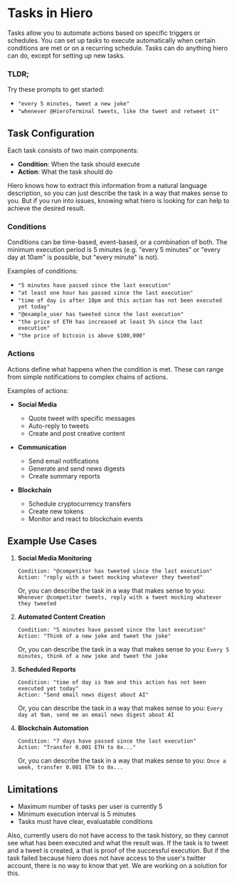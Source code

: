 # Tasks in Hiero

Tasks allow you to automate actions based on specific triggers or schedules. You can set up tasks to execute automatically when certain conditions are met or on a recurring schedule.
Tasks can do anything hiero can do, except for setting up new tasks.

### TLDR;

Try these prompts to get started:

- `"every 5 minutes, tweet a new joke"`
- `"whenever @HieroTerminal tweets, like the tweet and retweet it"`

## Task Configuration

Each task consists of two main components:

- **Condition**: When the task should execute
- **Action**: What the task should do

Hiero knows how to extract this information from a natural language description, so you can just describe the task in a way that makes sense to you. But if you run into issues, knowing what hiero is looking for can help to achieve the desired result.

### Conditions

Conditions can be time-based, event-based, or a combination of both. The minimum execution period is 5 minutes (e.g. "every 5 minutes" or "every day at 10am" is possible, but "every minute" is not).

Examples of conditions:

- `"5 minutes have passed since the last execution"`
- `"at least one hour has passed since the last execution"`
- `"time of day is after 10pm and this action has not been executed yet today"`
- `"@example_user has tweeted since the last execution"`
- `"the price of ETH has increased at least 5% since the last execution"`
- `"the price of bitcoin is above $100,000"`

### Actions

Actions define what happens when the condition is met. These can range from simple notifications to complex chains of actions.

Examples of actions:

- **Social Media**

  - Quote tweet with specific messages
  - Auto-reply to tweets
  - Create and post creative content

- **Communication**

  - Send email notifications
  - Generate and send news digests
  - Create summary reports

- **Blockchain**
  - Schedule cryptocurrency transfers
  - Create new tokens
  - Monitor and react to blockchain events

## Example Use Cases

1. **Social Media Monitoring**

   ```
   Condition: "@competitor has tweeted since the last execution"
   Action: "reply with a tweet mocking whatever they tweeted"
   ```

   Or, you can describe the task in a way that makes sense to you:
   `Whenever @competitor tweets, reply with a tweet mocking whatever they tweeted`

2. **Automated Content Creation**

   ```
   Condition: "5 minutes have passed since the last execution"
   Action: "Think of a new joke and tweet the joke"
   ```

   Or, you can describe the task in a way that makes sense to you:
   `Every 5 minutes, think of a new joke and tweet the joke`

3. **Scheduled Reports**

   ```
   Condition: "time of day is 9am and this action has not been executed yet today"
   Action: "Send email news digest about AI"
   ```

   Or, you can describe the task in a way that makes sense to you:
   `Every day at 9am, send me an email news digest about AI`

4. **Blockchain Automation**

   ```
   Condition: "7 days have passed since the last execution"
   Action: "Transfer 0.001 ETH to 0x..."
   ```

   Or, you can describe the task in a way that makes sense to you:
   `Once a week, transfer 0.001 ETH to 0x...`

## Limitations

- Maximum number of tasks per user is currently 5
- Minimum execution interval is 5 minutes
- Tasks must have clear, evaluatable conditions

Also, currently users do not have access to the task history, so they cannot see what has been executed and what the result was. If the task is to tweet and a tweet is created, a that is proof of the successful execution. But if the task failed because hiero does not have access to the user's twitter account, there is no way to know that yet. We are working on a solution for this.
